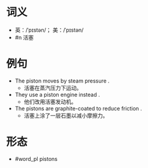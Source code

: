 # 词义
- 英：/ˈpɪstən/； 美：/ˈpɪstən/
- #n 活塞
# 例句
- The piston moves by steam pressure .
	- 活塞在蒸汽压力下运动。
- They use a piston engine instead .
	- 他们改用活塞发动机。
- The pistons are graphite-coated to reduce friction .
	- 活塞上涂了一层石墨以减小摩擦力。
# 形态
- #word_pl pistons
